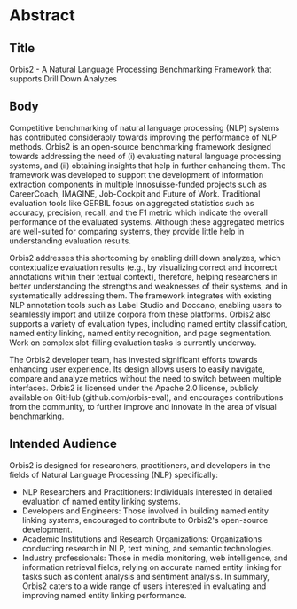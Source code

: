 # Abstract
## Title
Orbis2 - A Natural Language Processing Benchmarking Framework that supports Drill Down Analyzes

## Body
Competitive benchmarking of natural language processing (NLP) systems has contributed considerably towards improving the performance of NLP methods. Orbis2 is an open-source benchmarking
framework designed towards addressing the need of (i) evaluating natural language processing systems, and (ii) obtaining insights that help in further enhancing them. The framework was developed
to support the development of information extraction components in multiple Innosuisse-funded
projects such as CareerCoach, IMAGINE, Job-Cockpit and Future of Work. Traditional evaluation
tools like GERBIL focus on aggregated statistics such as accuracy, precision, recall, and the F1
metric which indicate the overall performance of the evaluated systems. Although these aggregated
metrics are well-suited for comparing systems, they provide little help in understanding evaluation
results.

Orbis2 addresses this shortcoming by enabling drill down analyzes, which contextualize evaluation
results (e.g., by visualizing correct and incorrect annotations within their textual context), therefore,
helping researchers in better understanding the strengths and weaknesses of their systems, and in
systematically addressing them. The framework integrates with existing NLP annotation tools such
as Label Studio and Doccano, enabling users to seamlessly import and utilize corpora from these
platforms. Orbis2 also supports a variety of evaluation types, including named entity classification,
named entity linking, named entity recognition, and page segmentation. Work on complex slot-filling
evaluation tasks is currently underway.

The Orbis2 developer team, has invested significant efforts towards enhancing user experience.
Its design allows users to easily navigate, compare and analyze metrics without the need to switch
between multiple interfaces. Orbis2 is licensed under the Apache 2.0 license, publicly available
on GitHub (github.com/orbis-eval), and encourages contributions from the community, to further
improve and innovate in the area of visual benchmarking.

## Intended Audience

Orbis2 is designed for researchers, practitioners, and developers in the fields of Natural Language Processing (NLP) specifically:
- NLP Researchers and Practitioners: Individuals interested in detailed evaluation of named entity linking systems.
- Developers and Engineers: Those involved in building named entity linking systems, encouraged to contribute to Orbis2's open-source development.
- Academic Institutions and Research Organizations: Organizations conducting research in NLP, text mining, and semantic technologies.
- Industry professionals: Those in media monitoring, web intelligence, and information retrieval fields, relying on accurate named entity linking for tasks such as content analysis and sentiment analysis. In summary, Orbis2 caters to a wide range of users interested in evaluating and improving named entity linking performance.